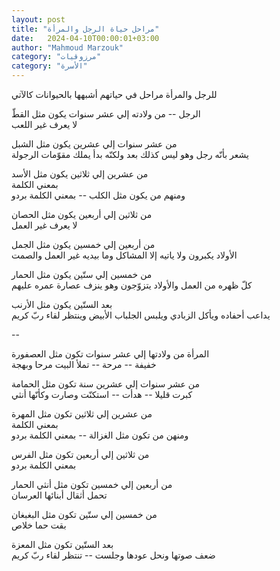 ```yaml
---
layout: post
title: "مراحل حياة الرجل والمرأة"
date:   2024-04-10T00:00:01+03:00
author: "Mahmoud Marzouk"
category: "مرزوقيات"
category: "الأسرة"
---
```



للرجل والمرأة مراحل في حياتهم أشبهها بالحيوانات
كالآتي

الرجل -- من ولادته إلي عشر سنوات يكون مثل القطّ  
لا يعرف غير اللعب

من عشر سنوات إلي عشرين يكون مثل الشبل  
يشعر بأنّه رجل وهو ليس كذلك بعد ولكنّه بدأ يملك مقوّمات الرجولة

من عشرين إلي ثلاثين يكون مثل الأسد  
بمعني الكلمة  
ومنهم من يكون مثل الكلب -- بمعني الكلمة بردو

من ثلاثين إلي أربعين يكون مثل الحصان  
لا يعرف غير العمل

من أربعين إلي خمسين يكون مثل الجمل  
الأولاد يكبرون ولا ياتيه إلا المشاكل وما بيديه غير العمل والصمت

من خمسين إلي ستّين يكون مثل الحمار  
كلّ ظهره من العمل والأولاد يتزوّجون وهو ينزف عصارة عمره عليهم

بعد الستّين يكون مثل الأرنب  
يداعب أحفاده ويأكل الزبادي ويلبس الجلباب الأبيض وينتظر لقاء ربّ
كريم

--

المرأة من ولادتها إلي عشر سنوات تكون مثل العصفورة  
خفيفة -- مرحة -- تملأ البيت مرحا وبهجة

من عشر سنوات إلي عشرين سنة تكون مثل الحمامة  
كبرت قليلا -- هدأت -- استكنّت وصارت وكأنّها أنثي

من عشرين إلي ثلاثين تكون مثل المهرة  
بمعني الكلمة  
ومنهن من تكون مثل الغزالة -- بمعني الكلمة بردو

من ثلاثين إلي أربعين تكون مثل الفرس  
بمعني الكلمة بردو

من أربعين إلي خمسين تكون مثل أنثي الحمار  
تحمل أثقال أبنائها العرسان

من خمسين إلي ستّين تكون مثل البغبغان  
بقت حما خلاص

بعد الستّين تكون مثل المعزة  
ضعف صوتها ونحل عودها وجلست -- تنتظر لقاء ربّ كريم
